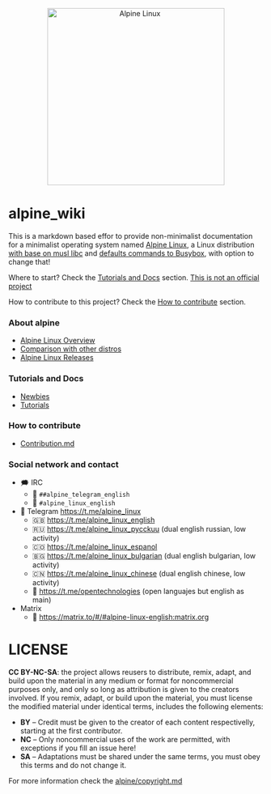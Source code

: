 <p align="center">
  <img src="https://codeberg.org/repo-avatars/36054-748761d616a7bf1d6849e904aee637dc" alt="Alpine Linux" width="350" />
</p>

# alpine_wiki

This is a markdown based effor to provide non-minimalist documentation 
for a minimalist operating system named [Alpine Linux](alpine/about.md), 
a Linux distribution [with base on musl libc](alpine/base-with-muslc-and-busybox.md#base-with-muslc) 
and [defaults commands to Busybox](alpine/base-with-muslc-and-busybox.md#defaults-to-busybox), 
with option to change that!

Where to start? Check the [Tutorials and Docs](#tutorials-and-docs) section. [This is not an official project](alpine/copyright.md)

How to contribute to this project? Check the [How to contribute](#how-to-contribute) section.

### About alpine

* [Alpine Linux Overview](alpine/README.md)
* [Comparison with other distros](alpine/comparison-with-other-distros.md)
* [Alpine Linux Releases](alpine/releases.md)

### Tutorials and Docs

* [Newbies](newbie/README.md)
* [Tutorials](tutorials/README.md)

### How to contribute

* [Contribution.md](alpine/contribution.md)

### Social network and contact

- 🗯 IRC
  - 💬 `##alpine_telegram_english`
  - 💬 `#alpine_linux_english`
- 📱 Telegram https://t.me/alpine_linux
  - 🇬🇧 https://t.me/alpine_linux_english
  - 🇷🇺 https://t.me/alpine_linux_pycckuu (dual english russian, low activity)
  - 🇨🇴 https://t.me/alpine_linux_espanol
  - 🇧🇬 https://t.me/alpine_linux_bulgarian (dual english bulgarian, low activity)
  - 🇨🇳 https://t.me/alpine_linux_chinese (dual english chinese, low activity)
  - 📡 https://t.me/opentechnologies (open languajes but english as main)
- Matrix
  - 👥 https://matrix.to/#/#alpine-linux-english:matrix.org

# LICENSE

**CC BY-NC-SA**: the project allows reusers to distribute, remix, adapt, and build upon the material 
in any medium or format for noncommercial purposes only, and only so long as attribution is given 
to the creators involved. If you remix, adapt, or build upon the material, you must license the modified 
material under identical terms,  includes the following elements:

* **BY**  – Credit must be given to the creator of each content respectivelly, starting at the first contributor.
* **NC**  – Only noncommercial uses of the work are permitted, with exceptions if you fill an issue here!
* **SA**  – Adaptations must be shared under the same terms, you must obey this terms and do not change it.

For more information check the [alpine/copyright.md](alpine/copyright.md)

